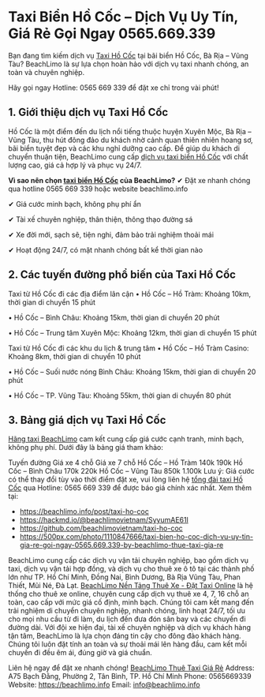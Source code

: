 # Taxi Biển Hồ Cốc – Dịch Vụ Uy Tín, Giá Rẻ Gọi Ngay 0565.669.339
Bạn đang tìm kiếm dịch vụ [Taxi Hồ Cốc](https://beachlimo.info/post/taxi-ho-coc) tại bãi biển Hồ Cốc, Bà Rịa – Vũng Tàu? BeachLimo là sự lựa chọn hoàn hảo với dịch vụ taxi nhanh chóng, an toàn và chuyên nghiệp.

Hãy gọi ngay Hotline: 0565 669 339 để đặt xe chỉ trong vài phút!
## 1. Giới thiệu dịch vụ Taxi Hồ Cốc
Hồ Cốc là một điểm đến du lịch nổi tiếng thuộc huyện Xuyên Mộc, Bà Rịa – Vũng Tàu, thu hút đông đảo du khách nhờ cảnh quan thiên nhiên hoang sơ, bãi biển tuyệt đẹp và các khu nghỉ dưỡng cao cấp. Để giúp du khách di chuyển thuận tiện, BeachLimo cung cấp [dịch vụ taxi biển Hồ Cốc](https://beachlimo.info/post/taxi-ho-coc) với chất lượng cao, giá cả hợp lý và phục vụ 24/7.

**Vì sao nên chọn [taxi biển Hồ Cốc](https://beachlimo.info/post/taxi-ho-coc) của BeachLimo?**
✔ Đặt xe nhanh chóng qua hotline 0565 669 339 hoặc website beachlimo.info

✔ Giá cước minh bạch, không phụ phí ẩn

✔ Tài xế chuyên nghiệp, thân thiện, thông thạo đường sá

✔ Xe đời mới, sạch sẽ, tiện nghi, đảm bảo trải nghiệm thoải mái

✔ Hoạt động 24/7, có mặt nhanh chóng bất kể thời gian nào

## 2. Các tuyến đường phổ biến của Taxi Hồ Cốc
Taxi từ Hồ Cốc đi các địa điểm lân cận
• Hồ Cốc – Hồ Tràm: Khoảng 10km, thời gian di chuyển 15 phút

• Hồ Cốc – Bình Châu: Khoảng 15km, thời gian di chuyển 20 phút

• Hồ Cốc – Trung tâm Xuyên Mộc: Khoảng 12km, thời gian di chuyển 15 phút

Taxi từ Hồ Cốc đi các khu du lịch & trung tâm
• Hồ Cốc – Hồ Tràm Casino: Khoảng 8km, thời gian di chuyển 10 phút

• Hồ Cốc – Suối nước nóng Bình Châu: Khoảng 15km, thời gian di chuyển 20 phút

• Hồ Cốc – TP. Vũng Tàu: Khoảng 55km, thời gian di chuyển 80 phút

## 3. Bảng giá dịch vụ Taxi Hồ Cốc
[Hãng taxi BeachLimo](https://beachlimo.info) cam kết cung cấp giá cước cạnh tranh, minh bạch, không phụ phí. Dưới đây là bảng giá tham khảo:

Tuyến đường	Giá xe 4 chỗ	Giá xe 7 chỗ
Hồ Cốc – Hồ Tràm	140k	190k
Hồ Cốc – Bình Châu	170k	220k
Hồ Cốc – Vũng Tàu	850k	1.100k
Lưu ý: Giá cước có thể thay đổi tùy vào thời điểm đặt xe, vui lòng liên hệ [tổng đài taxi Hồ Cốc](https://beachlimo.info/post/taxi-ho-coc) qua Hotline: 0565 669 339 để được báo giá chính xác nhất.
Xem thêm tại: 
* https://beachlimo.info/post/taxi-ho-coc
* https://hackmd.io/@beachlimovietnam/SyyumAE61l
* https://github.com/beachlimovietnam/taxi-ho-coc
* https://500px.com/photo/1110847666/taxi-bien-ho-coc-dich-vu-uy-tin-gia-re-goi-ngay-0565.669.339-by-beachlimo-thue-taxi-gia-re

BeachLimo cung cấp các dịch vụ vận tải chuyên nghiệp, bao gồm dịch vụ taxi, dịch vụ vận tải hợp đồng, và dịch vụ cho thuê xe ô tô tại các thành phố lớn như TP. Hồ Chí Minh, Đồng Nai, Bình Dương, Bà Rịa Vũng Tàu, Phan Thiết, Mũi Né, Đà Lạt.
[BeachLimo Nền Tảng Thuê Xe - Đặt Taxi Online](https://beachlimo.info) là hệ thống cho thuê xe online, chuyên cung cấp dịch vụ thuê xe 4, 7, 16 chỗ an toàn, cao cấp với mức giá cố định, minh bạch. Chúng tôi cam kết mang đến trải nghiệm di chuyển chuyên nghiệp, nhanh chóng, linh hoạt 24/7, tối ưu cho mọi nhu cầu từ đi làm, du lịch đến đưa đón sân bay và các chuyến đi đường dài.
Với đội xe hiện đại, tài xế chuyên nghiệp và dịch vụ khách hàng tận tâm, BeachLimo là lựa chọn đáng tin cậy cho đông đảo khách hàng. Chúng tôi luôn đặt tính an toàn và sự thoải mái lên hàng đầu, cam kết mỗi chuyến đi đều êm ái, đúng giờ và giá chuẩn.

Liên hệ ngay để đặt xe nhanh chóng!
[BeachLimo Thuê Taxi Giá Rẻ](https://beachlimo.info)
Address: A75 Bạch Đằng, Phường 2, Tân Bình, TP. Hồ Chí Minh
Phone: 0565669339
Website: https://beachlimo.info
Email: info@beachlimo.info
